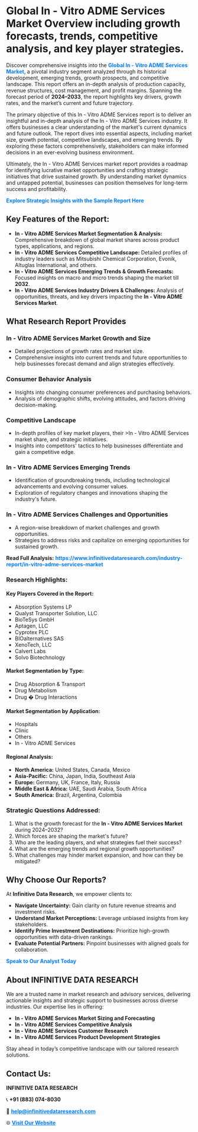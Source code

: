 <h1>Global In - Vitro ADME Services Market Overview including growth forecasts, trends, competitive analysis, and key player strategies.</h1>
<p>
Discover comprehensive insights into the 
<a href="https://www.infinitivedataresearch.com/industry-report/in-vitro-adme-services-market" rel="dofollow" style="color: #007BFF; text-decoration: none;"><strong>Global In - Vitro ADME Services Market</strong></a>, a pivotal industry segment analyzed through its historical development, emerging trends, growth prospects, and competitive landscape. This report offers an in-depth analysis of production capacity, revenue structures, cost management, and profit margins. Spanning the forecast period of <strong>2024–2033</strong>, the report highlights key drivers, growth rates, and the market’s current and future trajectory.
</p>
<p>
The primary objective of this In - Vitro ADME Services report is to deliver an insightful and in-depth analysis of the In - Vitro ADME Services industry. It offers businesses a clear understanding of the market's current dynamics and future outlook. The report dives into essential aspects, including market size, growth potential, competitive landscapes, and emerging trends. By exploring these factors comprehensively, stakeholders can make informed decisions in an ever-evolving business environment.
</p>
<p>
Ultimately, the In - Vitro ADME Services market report provides a roadmap for identifying lucrative market opportunities and crafting strategic initiatives that drive sustained growth. By understanding market dynamics and untapped potential, businesses can position themselves for long-term success and profitability.
</p>
<p>
<a href="https://www.infinitivedataresearch.com/request-sample/reportId=103936" style="color: #007BFF; text-decoration: none;"><strong>Explore Strategic Insights with the Sample Report Here</strong></a>
</p>

<h2>Key Features of the Report:</h2>
<ul>
<li><strong>In - Vitro ADME Services Market Segmentation & Analysis:</strong> Comprehensive breakdown of global market shares across product types, applications, and regions.</li>
<li><strong>In - Vitro ADME Services Competitive Landscape:</strong> Detailed profiles of industry leaders such as Mitsubishi Chemical Corporation, Evonik, Altuglas International, and others.</li>
<li><strong>In - Vitro ADME Services Emerging Trends & Growth Forecasts:</strong> Focused insights on macro and micro trends shaping the market till <strong>2032</strong>.</li>
<li><strong>In - Vitro ADME Services Industry Drivers & Challenges:</strong> Analysis of opportunities, threats, and key drivers impacting the <strong>In - Vitro ADME Services Market</strong>.</li>
</ul>

<h2>What Research Report Provides</h2>
<h3>In - Vitro ADME Services Market Growth and Size</h3>
<ul>
<li>Detailed projections of growth rates and market size.</li>
<li>Comprehensive insights into current trends and future opportunities to help businesses forecast demand and align strategies effectively.</li>
</ul>

<h3>Consumer Behavior Analysis</h3>
<ul>
<li>Insights into changing consumer preferences and purchasing behaviors.</li>
<li>Analysis of demographic shifts, evolving attitudes, and factors driving decision-making.</li>
</ul>

<h3>Competitive Landscape</h3>
<ul>
<li>In-depth profiles of key market players, their >In - Vitro ADME Services market share, and strategic initiatives.</li>
<li>Insights into competitors' tactics to help businesses differentiate and gain a competitive edge.</li>
</ul>

<h3>In - Vitro ADME Services Emerging Trends</h3>
<ul>
<li>Identification of groundbreaking trends, including technological advancements and evolving consumer values.</li>
<li>Exploration of regulatory changes and innovations shaping the industry's future.</li>
</ul>

<h3>In - Vitro ADME Services Challenges and Opportunities</h3>
<ul>
<li>A region-wise breakdown of market challenges and growth opportunities.</li>
<li>Strategies to address risks and capitalize on emerging opportunities for sustained growth.</li>
</ul>
<p><strong>Read Full Analysis:</strong> <a href="https://www.infinitivedataresearch.com/industry-report/in-vitro-adme-services-market" rel="dofollow" style="color: #007BFF; text-decoration: none;"><strong>https://www.infinitivedataresearch.com/industry-report/in-vitro-adme-services-market</strong></a></p>
<h3>Research Highlights:</h3>
<h4>Key Players Covered in the Report:</h4>
<ul><li>Absorption Systems LP</li><li>Qualyst Transporter Solution, LLC</li><li>BioTeSys GmbH</li><li>Aptagen, LLC</li><li>Cyprotex PLC</li><li>BIOalternatives SAS</li><li>XenoTech, LLC</li><li>Calvert Labs</li><li>Solvo Biotechnology</li></ul>
<h4>Market Segmentation by Type:</h4>
<ul><li>Drug Absorption &amp; Transport</li><li>Drug Metabolism</li><li>Drug � Drug Interactions</li></ul>
<h4>Market Segmentation by Application:</h4>
<ul><li>Hospitals</li><li>Clinic</li><li>Others</li><li>In - Vitro ADME Services</li></ul>

<h4>Regional Analysis:</h4>
<ul>
<li><strong>North America:</strong> United States, Canada, Mexico</li>
<li><strong>Asia-Pacific:</strong> China, Japan, India, Southeast Asia</li>
<li><strong>Europe:</strong> Germany, UK, France, Italy, Russia</li>
<li><strong>Middle East & Africa:</strong> UAE, Saudi Arabia, South Africa</li>
<li><strong>South America:</strong> Brazil, Argentina, Colombia</li>
</ul>

<h3>Strategic Questions Addressed:</h3>
<ol>
<li>What is the growth forecast for the <strong>In - Vitro ADME Services Market</strong> during 2024–2032?</li>
<li>Which forces are shaping the market's future?</li>
<li>Who are the leading players, and what strategies fuel their success?</li>
<li>What are the emerging trends and regional growth opportunities?</li>
<li>What challenges may hinder market expansion, and how can they be mitigated?</li>
</ol>

<h2>Why Choose Our Reports?</h2>
<p>At <strong>Infinitive Data Research</strong>, we empower clients to:</p>
<ul>
<li><strong>Navigate Uncertainty:</strong> Gain clarity on future revenue streams and investment risks.</li>
<li><strong>Understand Market Perceptions:</strong> Leverage unbiased insights from key stakeholders.</li>
<li><strong>Identify Prime Investment Destinations:</strong> Prioritize high-growth opportunities with data-driven rankings.</li>
<li><strong>Evaluate Potential Partners:</strong> Pinpoint businesses with aligned goals for collaboration.</li>
</ul>
<p><a href="https://www.infinitivedataresearch.com/industry-report/in-vitro-adme-services-market" rel="dofollow" style="color: #007BFF; text-decoration: none;"><strong>Speak to Our Analyst Today</strong></a></p>

<h2>About INFINITIVE DATA RESEARCH</h2>
<p>We are a trusted name in market research and advisory services, delivering actionable insights and strategic support to businesses across diverse industries. Our expertise lies in offering:</p>
<ul>
<li><strong>In - Vitro ADME Services Market Sizing and Forecasting</strong></li>
<li><strong>In - Vitro ADME Services Competitive Analysis</strong></li>
<li><strong>In - Vitro ADME Services Customer Research</strong></li>
<li><strong>In - Vitro ADME Services Product Development Strategies</strong></li>
</ul>
<p>Stay ahead in today’s competitive landscape with our tailored research solutions.</p>

<h2>Contact Us:</h2>
<p><strong>INFINITIVE DATA RESEARCH</strong></p>
<p>📞 <strong>+91 (883) 074-8030</strong></p>
<p>📧 <strong><a href="mailto:help@infinitivedataresearch.com" style="color: #007BFF;">help@infinitivedataresearch.com</a></strong></p>
<p>🌐 <strong><a href="https://www.infinitivedataresearch.com" rel="dofollow" style="color: #007BFF;">Visit Our Website</a></strong></p>